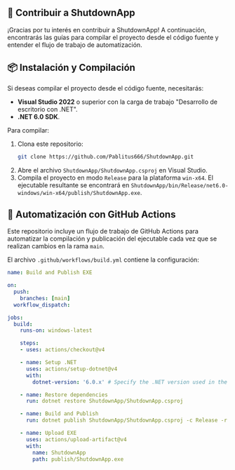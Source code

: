 ## 🗼️ Contribuir a ShutdownApp

¡Gracias por tu interés en contribuir a ShutdownApp! A continuación, encontrarás las guías para compilar el proyecto desde el código fuente y entender el flujo de trabajo de automatización.

## 📦 Instalación y Compilación

Si deseas compilar el proyecto desde el código fuente, necesitarás:

*   **Visual Studio 2022** o superior con la carga de trabajo "Desarrollo de escritorio con .NET".
*   **.NET 6.0 SDK**.

Para compilar:

1.  Clona este repositorio:
    ```bash
    git clone https://github.com/Pablitus666/ShutdownApp.git
    ```
2.  Abre el archivo `ShutdownApp/ShutdownApp.csproj` en Visual Studio.
3.  Compila el proyecto en modo `Release` para la plataforma `win-x64`. El ejecutable resultante se encontrará en `ShutdownApp/bin/Release/net6.0-windows/win-x64/publish/ShutdownApp.exe`.

## 🚀 Automatización con GitHub Actions

Este repositorio incluye un flujo de trabajo de GitHub Actions para automatizar la compilación y publicación del ejecutable cada vez que se realizan cambios en la rama `main`.

El archivo `.github/workflows/build.yml` contiene la configuración:

```yaml
name: Build and Publish EXE

on:
  push:
    branches: [main]
  workflow_dispatch:

jobs:
  build:
    runs-on: windows-latest

    steps:
    - uses: actions/checkout@v4

    - name: Setup .NET
      uses: actions/setup-dotnet@v4
      with:
        dotnet-version: '6.0.x' # Specify the .NET version used in the project

    - name: Restore dependencies
      run: dotnet restore ShutdownApp/ShutdownApp.csproj

    - name: Build and Publish
      run: dotnet publish ShutdownApp/ShutdownApp.csproj -c Release -r win-x64 --self-contained true -p:PublishSingleFile=true -p:EnableCompressionInSingleFile=true -p:IncludeNativeLibrariesForSelfExtract=true -p:UseAppHost=true -o publish

    - name: Upload EXE
      uses: actions/upload-artifact@v4
      with:
        name: ShutdownApp
        path: publish/ShutdownApp.exe
```
